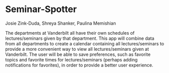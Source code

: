 # Seminar-Spotter

Josie Zink-Duda, Shreya Shanker, Paulina Memishian

The departments at Vanderbilt all have their own schedules of lectures/seminars given by that department. This app will combine data from all departments to create a calendar containing all lectures/seminars to provide a more convenient way to view all lectures/seminars given at Vanderbilt. The user will be able to save preferences, such as favorite topics and favorite times for lectures/seminars (perhaps adding notifications for favorites), in order to provide a better user experience.

